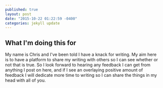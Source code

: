 ```yaml
---
published: true
layout: post
date: "2015-10-22 01:22:59 -0400"
categories: jekyll update
---
```




## What I'm doing this for

My name is Chris and I've been told I have a knack for writing.  My aim here is to have a platform to share my writing with others so I can see whether or not that is true. So I look forward to hearing any feedback I can get from anything I post on here, and if I see an overlaying positive amount of feedback I will dedicate more time to writing so I can share the things in my head with all of you.
